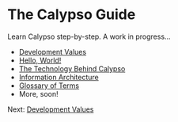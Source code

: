 # The Calypso Guide

Learn Calypso step-by-step. A work in progress…

* [Development Values](0-values.md)
* [Hello, World!](hello-world.md)
* [The Technology Behind Calypso](tech-behind-calypso.md)
* [Information Architecture](information-architecture.md)
* [Glossary of Terms](navigation-terminology.md)
* More, soon!

Next: [Development Values](0-values.md)
